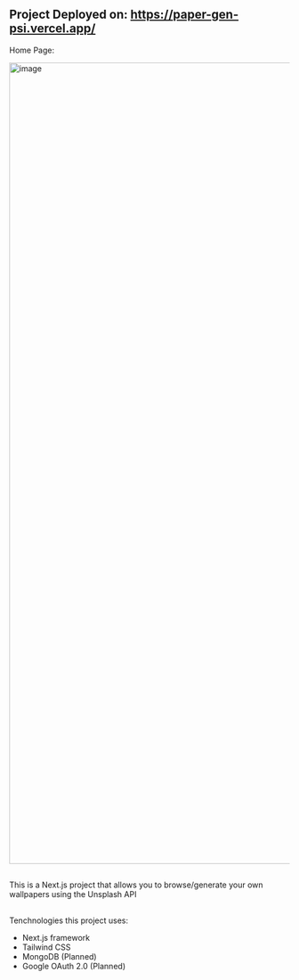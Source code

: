## Project Deployed on: https://paper-gen-psi.vercel.app/

Home Page:
<!--<img width="1440" alt="PaperGen_HomePage" src="https://github.com/Vivian-Lopez/PaperGen/assets/87879238/629c5f7a-28f0-430c-babe-3142656d34f0"> -->
<!-- <img width="1431" alt="image" src="https://github.com/Vivian-Lopez/PaperGen/assets/87879238/07a24e0c-e35b-407b-87d8-c82e4069d1ae"> -->
<img width="1439" alt="image" src="https://github.com/Vivian-Lopez/PaperGen/assets/87879238/b5a41f55-1b83-4df6-887f-990a74bcb4bb">

##
This is a Next.js project that allows you to browse/generate your own wallpapers using the Unsplash API
## 

Tenchnologies this project uses:

- Next.js framework
- Tailwind CSS
- MongoDB (Planned)
- Google OAuth 2.0 (Planned)
